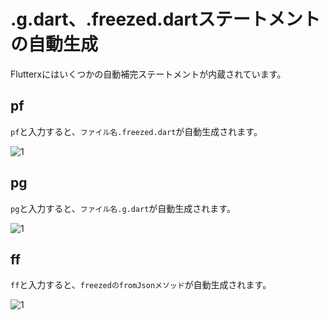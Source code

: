# .g.dart、.freezed.dartステートメントの自動生成


Flutterxにはいくつかの自動補完ステートメントが内蔵されています。

## pf


`pf`と入力すると、`ファイル名.freezed.dart`が自動生成されます。


![1](/images/pd.png)


## pg


`pg`と入力すると、`ファイル名.g.dart`が自動生成されます。


![1](/images/pg.png)


## ff


`ff`と入力すると、`freezedのfromJsonメソッド`が自動生成されます。


![1](/images/ff.png)
